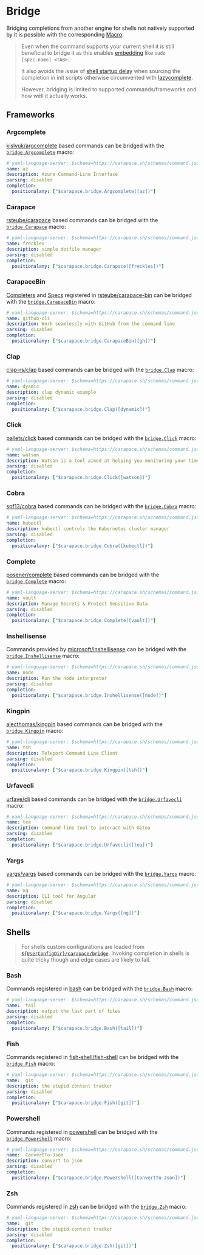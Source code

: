 # Bridge

Bridging completions from another engine for shells not natively supported by it is possible with the corresponding [Macro](./macros.md).

> Even when the command supports your current shell it is still beneficial to bridge it as this enables [embedding](./embed.md) like `sudo [spec.name] <TAB>`.
>
> It also avoids the issue of [shell startup delay] when sourcing the completion in init scripts otherwise circumvented with [lazycomplete].
>
> However, bridging is limited to supported commands/frameworks and how well it actually works.


## Frameworks

### Argcomplete

[kislyuk/argcomplete] based commands can be bridged with the [`bridge.Argcomplete`] macro:

```yaml
# yaml-language-server: $schema=https://carapace.sh/schemas/command.json
name: az
description: Azure Command-Line Interface
parsing: disabled
completion:
  positionalany: ["$carapace.bridge.Argcomplete([az])"]
```

### Carapace

[rsteube/carapace] based commands can be bridged with the [`bridge.Carapace`] macro:

```yaml
# yaml-language-server: $schema=https://carapace.sh/schemas/command.json
name: freckles
description: simple dotfile manager
parsing: disabled
completion:
  positionalany: ["$carapace.bridge.Carapace([freckles])"]
```

### CarapaceBin

[Completers](../completers.md) and [Specs](../spec.md) registered in [rsteube/carapace-bin] can be bridged with the [`bridge.CarapaceBin`] macro:

```yaml
# yaml-language-server: $schema=https://carapace.sh/schemas/command.json
name: github-cli
description: Work seamlessly with GitHub from the command line
parsing: disabled
completion:
  positionalany: ["$carapace.bridge.CarapaceBin([gh])"]
```

### Clap

[clap-rs/clap] based commands can be bridged with the [`bridge.Clap`] macro:

```yaml
# yaml-language-server: $schema=https://carapace.sh/schemas/command.json
name: dyamic
description: clap dynamic example
parsing: disabled
completion:
  positionalany: ["$carapace.bridge.Clap([dynamic])"]
```

### Click

[pallets/click] based commands can be bridged with the [`bridge.Click`] macro:

```yaml
# yaml-language-server: $schema=https://carapace.sh/schemas/command.json
name: watson
description: Watson is a tool aimed at helping you monitoring your time
parsing: disabled
completion:
  positionalany: ["$carapace.bridge.Click([watson])"]
```

### Cobra

[spf13/cobra] based commands can be bridged with the [`bridge.Cobra`] macro:

```yaml
# yaml-language-server: $schema=https://carapace.sh/schemas/command.json
name: kubectl
description: kubectl controls the Kubernetes cluster manager
parsing: disabled
completion:
  positionalany: ["$carapace.bridge.Cobra([kubectl])"]
```

### Complete
[posener/complete] based commands can be bridged with the [`bridge.Complete`] macro:

```yaml
# yaml-language-server: $schema=https://carapace.sh/schemas/command.json
name: vault
description: Manage Secrets & Protect Sensitive Data
parsing: disabled
completion:
  positionalany: ["$carapace.bridge.Complete([vault])"]
```

### Inshellisense
Commands provided by [microsoft/inshellisense] can be bridged with the [`bridge.Inshellisense`] macro:

```yaml
# yaml-language-server: $schema=https://carapace.sh/schemas/command.json
name: node
description: Run the node interpreter
parsing: disabled
completion:
  positionalany: ["$carapace.bridge.Inshellisense([node])"]
```

### Kingpin

[alecthomas/kingpin] based commands can be bridged with the [`bridge.Kingpin`] macro:

```yaml
# yaml-language-server: $schema=https://carapace.sh/schemas/command.json
name: tsh
description: Teleport Command Line Client
parsing: disabled
completion:
  positionalany: ["$carapace.bridge.Kingpin([tsh])"]
```

### Urfavecli

[urfave/cli] based commands can be bridged with the [`bridge.Urfavecli`] macro:

```yaml
# yaml-language-server: $schema=https://carapace.sh/schemas/command.json
name: tea
description: command line tool to interact with Gitea
parsing: disabled
completion:
  positionalany: ["$carapace.bridge.Urfavecli([tea])"]
```

### Yargs
[yargs/yargs] based commands can be bridged with the [`bridge.Yargs`] macro:

```yaml
# yaml-language-server: $schema=https://carapace.sh/schemas/command.json
name: ng
description: CLI tool for Angular
parsing: disabled
completion:
  positionalany: ["$carapace.bridge.Yargs([ng])"]
```

## Shells

> For shells custom configurations are loaded from [`${UserConfigDir}/carapace/bridge`].
> Invoking completion in shells is quite tricky though and edge cases are likely to fail.

### Bash

Commands registered in [bash] can be bridged with the [`bridge.Bash`] macro:

```yaml
# yaml-language-server: $schema=https://carapace.sh/schemas/command.json
name:  tail
description: output the last part of files
parsing: disabled
completion:
  positionalany: ["$carapace.bridge.Bash([tail])"]
```

### Fish

Commands registered in [fish-shell/fish-shell] can be bridged with the [`bridge.Fish`] macro:

```yaml
# yaml-language-server: $schema=https://carapace.sh/schemas/command.json
name:  git
description: the stupid content tracker
parsing: disabled
completion:
  positionalany: ["$carapace.bridge.Fish([git])"]
```

### Powershell

Commands registered in [powershell] can be bridged with the [`bridge.Powershell`] macro:

```yaml
# yaml-language-server: $schema=https://carapace.sh/schemas/command.json
name:  ConvertTo-Json
description: convert to json
parsing: disabled
completion:
  positionalany: ["$carapace.bridge.Powershell([ConvertTo-Json])"]
```

### Zsh

Commands registered in [zsh] can be bridged with the [`bridge.Zsh`] macro:

```yaml
# yaml-language-server: $schema=https://carapace.sh/schemas/command.json
name:  git
description: the stupid content tracker
parsing: disabled
completion:
  positionalany: ["$carapace.bridge.Zsh([git])"]
```

[lazycomplete]:https://github.com/rsteube/lazycomplete
[shell startup delay]:https://jzelinskie.com/posts/dont-recommend-sourcing-shell-completion/

[bash]:https://www.gnu.org/software/bash/
[`bridge.Bash`]:https://pkg.go.dev/github.com/rsteube/carapace-bridge/pkg/actions/bridge#ActionBash

[kislyuk/argcomplete]:https://github.com/kislyuk/argcomplete
[`bridge.Argcomplete`]:https://pkg.go.dev/github.com/rsteube/carapace-bridge/pkg/actions/bridge#ActionArgcomplete

[rsteube/carapace]:https://github.com/rsteube/carapace
[`bridge.Carapace`]:https://pkg.go.dev/github.com/rsteube/carapace-bridge/pkg/actions/bridge#ActionCarapace

[rsteube/carapace-bin]:https://github.com/rsteube/carapace-bin
[`bridge.CarapaceBin`]:https://pkg.go.dev/github.com/rsteube/carapace-bridge/pkg/actions/bridge#ActionCarapaceBin

[clap-rs/clap]:https://github.com/clap-rs/clap
[`bridge.Clap`]:https://pkg.go.dev/github.com/rsteube/carapace-bridge/pkg/actions/bridge#ActionClap

[pallets/click]:https://github.com/pallets/click
[`bridge.Click`]:https://pkg.go.dev/github.com/rsteube/carapace-bridge/pkg/actions/bridge#ActionClick

[spf13/cobra]:https://github.com/spf13/cobra
[`bridge.Cobra`]:https://pkg.go.dev/github.com/rsteube/carapace-bridge/pkg/actions/bridge#ActionCobra

[posener/complete]:https://github.com/posener/complete
[`bridge.Complete`]:https://pkg.go.dev/github.com/rsteube/carapace-bridge/pkg/actions/bridge#ActionComplete

[microsoft/inshellisense]:https://github.com/microsoft/inshellisense
[`bridge.Inshellisense`]:https://pkg.go.dev/github.com/rsteube/carapace-bridge/pkg/actions/bridge#ActionInshellisense

[alecthomas/kingpin]:https://github.com/alecthomas/kingpin
[`bridge.Kingpin`]:https://pkg.go.dev/github.com/rsteube/carapace-bridge/pkg/actions/bridge#ActionKingpin

[powershell]:https://microsoft.com/powershell
[`bridge.Powershell`]:https://pkg.go.dev/github.com/rsteube/carapace-bridge/pkg/actions/bridge#ActionPowershell

[fish-shell/fish-shell]:https://github.com/fish-shell/fish-shell
[`bridge.Fish`]:https://pkg.go.dev/github.com/rsteube/carapace-bridge/pkg/actions/bridge#ActionFish

[urfave/cli]:https://github.com/urfave/cli
[`bridge.Urfavecli`]:https://pkg.go.dev/github.com/rsteube/carapace-bridge/pkg/actions/bridge#ActionUrfavecli

[yargs/yargs]:https://github.com/yargs/yargs
[`bridge.Yargs`]:https://pkg.go.dev/github.com/rsteube/carapace-bridge/pkg/actions/bridge#ActionYargs

[zsh]:https://www.zsh.org/
[`bridge.Zsh`]:https://pkg.go.dev/github.com/rsteube/carapace-bridge/pkg/actions/bridge#ActionZsh

[`${UserConfigDir}/carapace/bridge`]:https://pkg.go.dev/os#UserConfigDir
